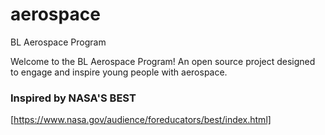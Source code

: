 # aerospace
BL Aerospace Program

Welcome to the BL Aerospace Program!  An open source project designed to engage and inspire young people with aerospace.

### Inspired by NASA'S BEST
[https://www.nasa.gov/audience/foreducators/best/index.html]


